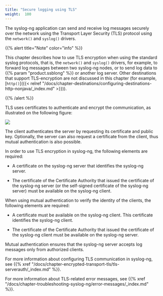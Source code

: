```yaml
---
title: "Secure logging using TLS"
weight:  100
---
```

<!-- DISCLAIMER: This file is based on the syslog-ng Open Source Edition documentation https://github.com/balabit/syslog-ng-ose-guides/commit/2f4a52ee61d1ea9ad27cb4f3168b95408fddfdf2 and is used under the terms of The syslog-ng Open Source Edition Documentation License. The file has been modified by Axoflow. -->

The syslog-ng application can send and receive log messages securely over the network using the Transport Layer Security (TLS) protocol using the `network()` and `syslog()` drivers.

{{% alert title="Note" color="info" %}}

This chapter describes how to use TLS encryption when using the standard syslog protocols, that is, the `network()` and `syslog()` drivers, for example, to forward log messages between two syslog-ng nodes, or to send log data to {{% param "product.ssblong" %}} or another log server. Other destinations that support TLS-encryption are not discussed in this chapter (for example, [`http()`]({{< relref "/docs/chapter-destinations/configuring-destinations-http-nonjava/_index.md" >}})).

{{% /alert %}}

TLS uses certificates to authenticate and encrypt the communication, as illustrated on the following figure:

![](../Images/Figures/fig-certificate-based-authentication01.png)

The client authenticates the server by requesting its certificate and public key. Optionally, the server can also request a certificate from the client, thus mutual authentication is also possible.

In order to use TLS encryption in syslog-ng, the following elements are required:

  - A certificate on the syslog-ng server that identifies the syslog-ng server.

  - The certificate of the Certificate Authority that issued the certificate of the syslog-ng server (or the self-signed certificate of the syslog-ng server) must be available on the syslog-ng client.

When using mutual authentication to verify the identity of the clients, the following elements are required:

  - A certificate must be available on the syslog-ng client. This certificate identifies the syslog-ng client.

  - The certificate of the Certificate Authority that issued the certificate of the syslog-ng client must be available on the syslog-ng server.

Mutual authentication ensures that the syslog-ng server accepts log messages only from authorized clients.

For more information about configuring TLS communication in syslog-ng, see {{% xref "/docs/chapter-encrypted-transport-tls/tls-serverauth/_index.md" %}}.

For more information about TLS-related error messages, see {{% xref "/docs/chapter-troubleshooting-syslog-ng/error-messages/_index.md" %}}.
